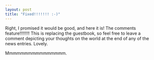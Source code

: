 ```yaml
---
layout: post
title: "Fixed!!!!!!! :-)"
---
```

Right, I promised it would be good, and here it is! The comments
feature!!!!!!!! This is replacing the guestbook, so feel free to leave a
comment depicting your thoughts on the world at the end of any of the news
entries. Lovely.

Mmmmmmmmmmmmmmmm.
